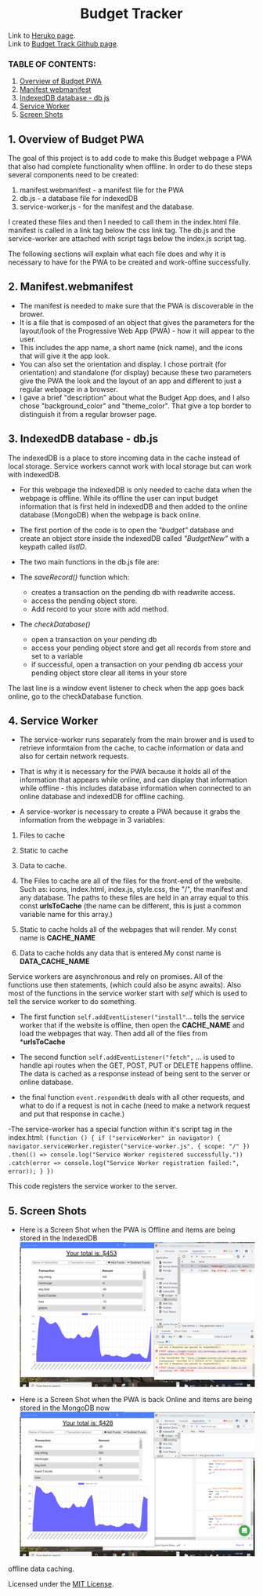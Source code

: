 <h1 align ="center"> Budget Tracker </h1>

Link to [Heruko page](https://budget-tracker-221.herokuapp.com/).
<br>
Link to [Budget Track Github page](https://github.com/ksfallon/Budget-Tracker).

### **TABLE OF CONTENTS:**
1. [Overview of Budget PWA](#1-overview-of-budget-pwa)
2. [Manifest webmanifest](#2-manifest-webmanifest)
3. [IndexedDB database - db js](#3-indexeddb-database-db-js)
4. [Service Worker](#4-service-worker)
5. [Screen Shots](#5-screen-shots)

## 1. Overview of Budget PWA
The goal of this project is to add code to make this Budget webpage a PWA that also had complete functionality when offline. In order to do these steps several components need to be created: 

1. manifest.webmanifest - a manifest file for the PWA 
2. db.js - a database file for indexedDB
3. service-worker.js - for the manifest and the database.

I created these files and then I needed to call them in the index.html file. manifest is called in a link tag below the css link tag. The db.js and the service-worker are attached with script tags below the index.js script tag.

The following sections will explain what each file does and why it is necessary to have for the PWA to be created and work-offine successfully.

## 2. Manifest.webmanifest
- The manifest is needed to make sure that the PWA is discoverable in the brower.
- It is a file that is composed of an object that gives the parameters for the layout/look of the Progressive Web App (PWA) - how it will appear to the user.
- This includes the app name, a short name (nick name), and the icons that will give it the app look.
- You can also set the orientation and display. I chose portrait (for orientation) and standalone (for display) because these two parameters give the PWA the look and the layout of an app and different to just a regular webpage in a browser.
- I gave a brief "description" about what the Budget App does, and I also chose "background_color" and "theme_color". That give a top border to distinguish it from a regular browser page.

## 3. IndexedDB database - db.js
The indexedDB is a place to store incoming data in the cache instead of local storage. Service workers cannot work with local storage but can work with indexedDB.

- For this webpage the indexedDB is only needed to cache data when the webpage is offline. While its offline the user can input budget information that is first held in indexedDB and then added to the online database (MongoDB) when the webpage is back online.

- The first portion of the code is to open the *"budget"* database and create an object store inside the indexedDB called *"BudgetNew"* with a keypath called *listID*.

- The two main functions in the db.js file are: 

- The *saveRecord()* function which: 
    - creates a transaction on the pending db with readwrite access. 
    - access the pending object store. 
    - Add record to your store with add method.
- The *checkDatabase()* 
    - open a transaction on your pending db
    - access your pending object store and get all records from store and set to a variable
    - if successful, open a transaction on your pending db access your pending object store clear all items in your store

The last line is a window event listener to check when the app goes back online, go to the checkDatabase function.
## 4. Service Worker
- The service-worker runs separately from the main brower and is used to retrieve informtaion from the cache, to cache information or data and also for certain network requests. 
- That is why it is necessary for the PWA because it holds all of the information that appears while online, and can display that information while offline - this includes database information when connected to an online database and indexedDB for offline caching.

- A service-worker is necessary to create a PWA because it grabs the information from the webpage in 3 variables:
1. Files to cache
2. Static to cache
3. Data to cache.

1. The Files to cache are all of the files for the front-end of the website. Such as: icons, index.html, index.js, style.css, the "/", the manifest and any database. The paths to these files are held in an array equal to this const **urlsToCache** (the name can be different, this is just a common variable name for this array.)

2. Static to cache holds all of the webpages that will render. My const name is **CACHE_NAME**

3. Data to cache holds any data that is entered.My const name is **DATA_CACHE_NAME**

Service workers are asynchronous and rely on promises. All of the functions use then statements, (which could also be async awaits). Also most of the functions in the service worker start with *self* which is used to tell the service worker to do something.

- The first function `self.addEventListener("install"`... tells the service worker that if the website is offline, then open the **CACHE_NAME** and load the webpages that way. Then add all of the files from ***urlsToCache**

<!-- - The second function `self.addEventListener("activate"` ... checks to see if there are old caches that do not match the current caches of **CACHE_NAME**, **DATA_CACHE_NAME** and if there are caches that are no longer current, they are mapped through and deleted. -->

- The second function `self.addEventListener("fetch",` ... is used to handle api routes when the GET, POST, PUT or DELETE happens offline. The data is cached as a response instead of being sent to the server or online database.

- the final function `event.respondWith` deals with all other requests, and what to do if a request is not in cache (need to make a network request and put that response in cache.)

-The service-worker has a special function within it's script tag in the index.html:
`(function () {
    if ("serviceWorker" in navigator) {
        navigator.serviceWorker.register("service-worker.js", { scope: "/" })
            .then(() => console.log("Service Worker registered successfully."))
            .catch(error => console.log("Service Worker registration failed:", error));
    }
})`

This code registers the service worker to the server.

## 5. Screen Shots 
- Here is a Screen Shot when the PWA is Offline and items are being stored in the IndexedDB
![Offline](https://github.com/ksfallon/Budget-Tracker/blob/main/assets/offline_with_indexDB.png?raw=true)

- Here is a Screen Shot when the PWA is back Online and items are being stored in the MongoDB now
![Online](https://github.com/ksfallon/Budget-Tracker/blob/main/assets/online_added_data.png?raw=true)

offline data caching.

Licensed under the [MIT License](https://choosealicense.com/licenses/mit/#).
